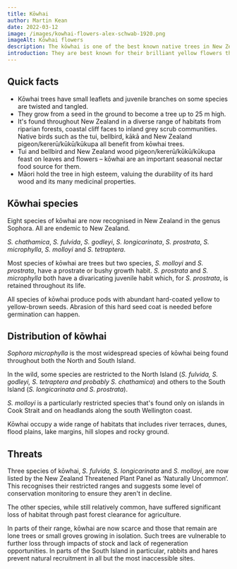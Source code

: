 ```yaml
---
title: Kōwhai
author: Martin Kean
date: 2022-03-12
image: /images/kowhai-flowers-alex-schwab-1920.png
imageAlt: Kōwhai flowers
description: The kōwhai is one of the best known native trees in New Zealand and it’s our unofficial national flower.
introduction: They are best known for their brilliant yellow flowers that appear in profusion in Spring and stand out among the forest greenery. We love to have kōwhai in our gardens. Kōwhai imagery is popular in art works and has been used on postage stamps and coins.
---
```


## Quick facts

* Kōwhai trees have small leaflets and juvenile branches on some species are twisted and tangled. 
* They grow from a seed in the ground to become a tree up to 25 m high. 
* It's found throughout New Zealand in a diverse range of habitats from riparian forests, coastal cliff faces to inland grey scrub communities.
Native birds such as the tui, bellbird, kākā and New Zealand pigeon/kererū/kūkū/kūkupa all benefit from kōwhai trees.
* Tui and bellbird and New Zealand wood pigeon/kererū/kūkū/kūkupa feast on leaves and flowers – kōwhai are an important seasonal nectar food source for them.
* Māori hold the tree in high esteem, valuing the durability of its hard wood and its many medicinal properties.

## Kōwhai species

Eight species of kōwhai are now recognised in New Zealand in the genus Sophora. All are endemic to New Zealand.

*S. chathamica*,
*S. fulvida*,
*S. godleyi*,
*S. longicarinata*,
*S. prostrata*,
*S. microphylla*,
*S. molloyi* and
*S. tetraptera*.

Most species of kōwhai are trees but two species, *S. molloyi* and *S. prostrata*, have a prostrate or bushy growth habit. *S. prostrata* and *S. microphylla* both have a divaricating juvenile habit which, for *S. prostrata*, is retained throughout its life.

All species of kōwhai produce pods with abundant hard-coated yellow to yellow-brown seeds. Abrasion of this hard seed coat is needed before germination can happen.

## Distribution of kōwhai

*Sophora microphylla* is the most widespread species of kōwhai being found throughout both the North and South Island.

In the wild, some species are restricted to the North Island (*S. fulvida, S. godleyi, S. tetraptera and probably S. chathamica*) and others to the South Island (*S. longicarinata and S. prostrata*).

*S. molloyi* is a particularly restricted species that's found only on islands in Cook Strait and on headlands along the south Wellington coast.

Kōwhai occupy a wide range of habitats that includes river terraces, dunes, flood plains, lake margins, hill slopes and rocky ground.

## Threats

Three species of kōwhai, *S. fulvida, S. longicarinata* and *S. molloyi*, are now listed by the New Zealand Threatened Plant Panel as ‘Naturally Uncommon’. This recognises their restricted ranges and suggests some level of conservation monitoring to ensure they aren't in decline.

The other species, while still relatively common, have suffered significant loss of habitat through past forest clearance for agriculture.

In parts of their range, kōwhai are now scarce and those that remain are lone trees or small groves growing in isolation. Such trees are vulnerable to further loss through impacts of stock and lack of regeneration opportunities. In parts of the South Island in particular, rabbits and hares prevent natural recruitment in all but the most inaccessible sites.